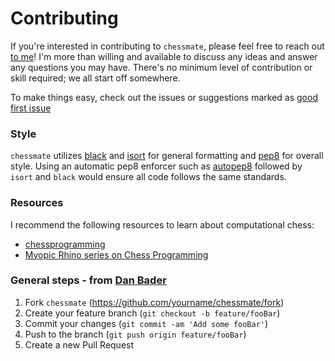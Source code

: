 # Contributing

If you're interested in contributing to `chessmate`, please feel free to reach
out [to me](mailto:jiaming.justin.chen@gmail.com)! I'm more than willing and available to discuss any ideas and answer any questions you may have. There's no minimum level of contribution or skill required; we all start off somewhere.

To make things easy, check out the issues or suggestions marked as [good first issue](https://github.com/sansona/chessmate/issues?q=is%3Aissue+is%3Aopen+label%3A%22good+first+issue%22) 

### Style
`chessmate` utilizes [black](https://github.com/psf/black) and [isort](https://github.com/timothycrosley/isort) for general formatting and [pep8](https://www.python.org/dev/peps/pep-0008/) for overall style. Using an automatic pep8 enforcer such as [autopep8](https://pypi.org/project/autopep8/) followed by `isort` and `black` would ensure all code follows the same standards.

### Resources
I recommend the following resources to learn about computational chess:
  - [chessprogramming](https://www.chessprogramming.org/Main_Page)
  - [Myopic Rhino series on Chess Programming](https://www.gamedev.net/articles/programming/artificial-intelligence/chess-programming-part-i-getting-started-r1014/)

### General steps - from [Dan Bader](https://github.com/dbader/readme-template)
  1. Fork ```chessmate``` (https://github.com/yourname/chessmate/fork)
  2. Create your feature branch (```git checkout -b feature/fooBar```)
  3. Commit your changes (```git commit -am 'Add some fooBar'```)
  4. Push to the branch (```git push origin feature/fooBar```)
  5. Create a new Pull Request
